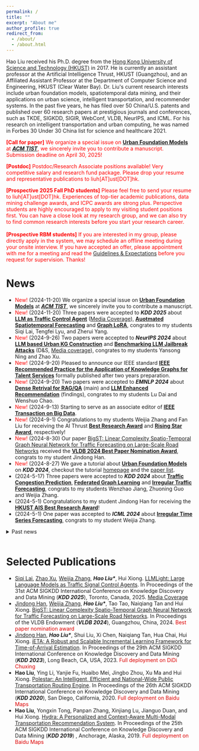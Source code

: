 ```yaml
---
permalink: /
title: ""
excerpt: "About me"
author_profile: true
redirect_from: 
  - /about/
  - /about.html
---
```

Hao Liu received his Ph.D. degree from the [Hong Kong University of Science and Technology (HKUST)](https://www.ust.hk) in 2017.  He is currently an assistant professor at the Artificial Intelligence Thrust, HKUST (Guangzhou), and an Affiliated Assistant Professor at the Department of Computer Science and Engineering, HKUST (Clear Water Bay).
Dr. Liu's current research interests include urban foundation models, spatiotemporal data mining, and their applications on urban science, intelligent transportation, and recommender systems. 
In the past five years, he has filed over 50 China/U.S. patents and published over 60 research papers at prestigious journals and conferences, such as TKDE, SIGKDD, SIGIR, WebConf, VLDB, NeurIPS, and ICML. For his research on intelligent transportation and urban computing, he was named in Forbes 30 Under 30 China list for science and healthcare 2021.

<!-- After spending several years in industrial research, Hao back to [Hong Kong University of Science and Technology (HKUST)](https://www.ust.hk), where he started his research career.
Previously, Hao was a Research Scientist at Business Intelligence Lab, [Baidu Research](http://research.baidu.com/) and a Postdoctoral Fellow at the HKUST.
Hao received his Ph.D. degree from HKUST in 2017. 
He also received a Bachelor degree from [South China University of Technology](https://www.scut.edu.cn/) in 2012. 
His general research interests are in data mining, machine learning, and big data management, with a special focus on mobile analytics and urban computing.

<span style="color:red"> **[2024 Spring and Fall]** Multiple Ph.D. positions available! 
Please feel free to send your resume to liuh\[AT\]ust\[DOT\]hk. Experiences of top-tier academic publications, data mining challenge awards, and ICPC awards are strong plus. Perspective students are also highly encouraged to apply to my visiting student positions first. You can have a close look at my research group, and we can also try to find common research interests before you start your Ph.D. career. 
<span id="main"> </span>
-->

<span style="color:red"> **[Call for paper]** We organize a special issue on **[Urban Foundation Models](http://RaymondHLIU.github.io/files/ACM-CFP-TIST-Urban-Foundation-Models.pdf)** at ***[ACM TIST](https://dl.acm.org/journal/tist)***, we sincerely invite you to contribute a manuscript. Submission deadline on April 30, 2025! </span>

<span style="color:red"> **[Postdoc]** Postdoc/Research Associate positions available! Very competitive salary and research fund package. Please drop your resume and representative publications to liuh\[AT\]ust\[DOT\]hk. </span>

<span style="color:red"> **[Prospective 2025 Fall PhD students]** Please feel free to send your resume to liuh\[AT\]ust\[DOT\]hk. Experiences of top-tier academic publications, data mining challenge awards, and ICPC awards are strong plus. Perspective students are highly encouraged to apply to my visiting student positions first. You can have a close look at my research group, and we can also try to find common research interests before you start your research career. </span><br><br>
<span style="color:red"> **[Prospective RBM students]** If you are interested in my group, please directly apply in the system, we may schedule an offline meeting during your onsite interview. If you have accepted an offer, please appointment with me for a meeting and read the [Guidelines & Expectations](http://RaymondHLIU.github.io/files/MPhil_Guideline.pdf) before you request for supervision. Thanks! 
<span id="main"> </span>

News
======
* <span style="color:red">New!</span> (2024-11-20) We organize a special issue on **[Urban Foundation Models](http://RaymondHLIU.github.io/files/ACM-CFP-TIST-Urban-Foundation-Models.pdf)** at ***[ACM TIST](https://dl.acm.org/journal/tist)***, we sincerely invite you to contribute a manuscript.
* <span style="color:red">New!</span> (2024-11-20) Three papers were accepted to ***KDD 2025*** about **[LLM as Traffic Control Agent](https://arxiv.org/abs/2312.16044)** ([Media Coverage](https://www.qbitai.com/2024/03/128386.html)), **[Auotmated Spatiotemporal Forecasting](https://arxiv.org/abs/2409.16586)** and **[Graph LoRA](https://arxiv.org/abs/2409.16670)**, congrates to my students Siqi Lai, Tengfei Lyu, and Zherui Yang.
* <span style="color:red">New!</span> (2024-9-26) Two papers were accepted to ***NeurIPS 2024*** about **[LLM based Urban KG Construction](https://github.com/usail-hkust/UrbanKGent)** and **[Benchmarking LLM Jailbreak Attacks](https://github.com/usail-hkust/Bag_of_Tricks_for_LLM_Jailbreaking)** (D&S, [Media coverage](https://www.qbitai.com/2024/10/213933.html)), congrates to my students Yansong Ning and Zhao Xu.
* <span style="color:red">New!</span> (2024-9-20) Pleased to announce our IEEE standard **[IEEE Recommended Practice for the Application of Knowledge Graphs for Talent Services](https://standards.ieee.org/ieee/3154/10842/)** formally published after two years preparation.
* <span style="color:red">New!</span> (2024-9-20) Two papers were accepted to ***EMNLP 2024*** about **[Dense Retrival for RAG/QA](https://arxiv.org/abs/2410.15801)** (main) and **[LLM Enhanced Recommendation](https://arxiv.org/abs/2403.19181)** (findings), congrates to my students Lu Dai and Wenshuo Chao.
* <span style="color:red">New!</span> (2024-9-13) Starting to serve as an associate editor of **[IEEE Transaction on Big Data](https://ieeexplore.ieee.org/xpl/RecentIssue.jsp?punumber=6687317)**.
* <span style="color:red">New!</span> (2024-9-1) Congratulations to my students Weijia Zhang and Fan Liu for receiving the AI Thrust **[Best Research Award]((https://www.hkust-gz.edu.cn/academics/hubs-and-thrust-areas/information-hub/artificial-intelligence/))** and **[Rising Star Award](https://www.hkust-gz.edu.cn/academics/hubs-and-thrust-areas/information-hub/artificial-intelligence/)**, respectively!
* <span style="color:red">New!</span> (2024-8-30) Our paper [BigST: Linear Complexity Spatio-Temporal Graph Neural Network for Traffic Forecasting on Large-Scale Road Networks](https://dl.acm.org/doi/abs/10.14778/3641204.3641217) received the **[VLDB 2024 Best Paper Nomination Award](https://vldb.org/2024/)**, congrats to my student Jindong Han. 
* <span style="color:red">New!</span> (2024-8-27) We gave a tutorial about **[Urban Foundation Models](https://dl.acm.org/doi/10.1145/3637528.3671453)** on ***KDD 2024***, checkout the tutorial [homepage](https://usail-hkust.github.io/Urban_Foundation_Model_Tutorial/) and the [paper list](https://github.com/usail-hkust/Awesome-Urban-Foundation-Models).
* (2024-5-17) Three papers were accepted to ***KDD 2024*** about **[Traffic Congestion Prediction](https://arxiv.org/abs/2406.12923)**, **[Federated Graph Learning](https://arxiv.org/abs/2406.10616)** and **[Irregular Traffic Forecasting](https://arxiv.org/abs/2308.16818)**, congrats to my students Wenzhao Jiang, Zhuoning Guo and Weijia Zhang.
* (2024-5-1) Congratulations to my student Jindong Han for receiving the **[HKUST AIS Best Research Award](https://ais.hkust.edu.hk/)**!
* (2024-5-1) One paper was accepted to ***ICML 2024*** about **[Irregular Time Series Forecasting](https://proceedings.mlr.press/v235/zhang24bw.html)**, congrats to my student Weijia Zhang.
<details>
<summary>Past news</summary>
<ul>
<li> (2023-12-20) One paper was accepted to <b>VLDB 2024</b> about <b>large-scale traffic forecasting</b>, congrats to my student Jindong Han. </li>  
<li> (2023-12-20) two papers were accepted to <b>AAAI 2024</b> about <b>skill demand-supply prediction</b> and <b>hierarchical multi-label classification</b> congrats to my student Wenshuo Chao and Dr. Zixuan Yuan.  </li>
<li> (2023-9-22) One paper was accepted to <b>NeurIPS</b> Datasets and Benchmarks track about <b>Urban Knowledge Graph</b> congrats to my student Yansong Ning. Checkout the opensourced <b>UrbanKG construction tool and UrbanKGs for NYC and Chicago</b>(https://github.com/usail-hkust/UUKG) to boost your own research. </li>  
<li> (2023-5-17) Four papers were accepted to <b>KDD</b> about <b>adversarial spatiotemporal training</b>, <b>ETA prediction</b>, and <b>personalized vehicle energy consumption estimation</b> congrats to my students Fan Liu, Jindong Han, and Siqi Lai. </li> 
<li> (2023-1-30) One paper was accepted to <b>TKDE</b> about <b>joint air quality and weather prediction</b>, congrats to my student Jindong Han. </li> 
<li> (2022-9-16) One paper was accepted to <b>NeurIPS 2022</b> about <b>adversarial attack against graph based traffic forecasting models</b>, congrats to my student Fan Liu. </li> 
<li> (2022-9-1) One paper was accepted to <b>ICDM 2022</b> about <b>knowledge enhanced imitative trajectory generation</b>, congrats to my student Qingyan Zhu who graduated in August, a perfect end of research study. </li> 
<li> (2022-5-19) Three papers were accepted to <b>SIGKDD 2022</b> about <b>GPU-accelerated deep learning system</b>, <b>multi-agent charging pricing</b>, and <b>talent demand-supply prediction</b>, congrats to my students Weijia Zhang and Zhuoning Guo. </li> 
<li> (2022-5-18) One paper on <b>Reinforced charging station recommendation</b> was accepted to <b>TKDE</b>. </li> 
<li> (2022-5-1) One paper on <b>multi-modal transportation routing</b> was accepted to <b>VLDBJ</b>. </li> 
<li> (2022-2-21) One paper on <b>national-wide public transportation routing</b> was accepted to <b>TKDE</b>. </li> 
<li> (2022-1-29) Two papers on <b>semi-supervised air quality forecasting</b> and <b>graph-grounded conversational recommendation</b> were accepted to <b>TKDE</b>. </li> 
<li> (2022-1-29) One paper on <b>data science competition analysis</b> was accepted to <b>TKDD</b>. </li> 
<li> (2021-12-02) One paper was accepted to <b>AAAI 2022</b> about <b>long path knowledge reasoning</b>. </li> 
<li> (2021-09-28) One paper was accepted to <b>NeurIPS 2021</b> about <b>bi-level optimization</b>. </li> 
<li> (2021-09-16) I was named in <b>Forbes 30 Under 30 China 2021</b> list. </li> 
<li> (2021-05-18) Four papers were accepted to <b>SIGKDD 2021</b> about <b>web-scale machine learning system</b>, <b>real estate appraisal</b>, <b>talent demand forecasting</b>, and <b>domain-oriented BERT</b>. </li> 
<li> (2021-01-16) Two papers were accepted to <b>WebConf 2021</b> about <b>intelligent charging station recommendation</b> and <b>online query-POI matching</b>. </li> 
<!-- * (2020-12-02) Four papers were accepted to ***AAAI 2021*** about **transportation demand prediction**, **atmospheric prediction**, **corporate porfiling**, and **POI recommendation**. -->
<!-- * (2020-10-21) Our paper [Semi-Supervised City-Wide Parking Availability Prediction via Hierarchical Recurrent Graph Neural Network](https://ieeexplore.ieee.org/document/9241427)  was accepted to ***TKDE***. -->
<!-- * (2020-10-16) Our paper [Multi-Modal Transportation Recommendation with Unified Route Representation Learning](https://raymondhliu.github.io/) was accepted to ***VLDB 2021*** Scalable Data Science track. -->
<!-- * (2020-05-16) Our paper [Polestar: An Intelligent, Efficient and National-Wide Public Transportation Routing Engine](http://RaymondHLIU.github.io/files/KDD20-polestar.pdf) was accepted to ***KDD 2020*** ADS track as oral (oral accpetence rate 5.8%). -->
<!-- * (2020-05-16) Our paper [Competitive Analysis for Points of Interest](http://RaymondHLIU.github.io/files/KDD20-competitive.pdf) was accepted to ***KDD 2020*** research track. -->
<!-- * (2020-04-23) Our paper [Spatio-Temporal Dual Graph Attention Network for Query-POI Matching](http://RaymondHLIU.github.io/files/SIGIR20-matching.pdf) was accepted to ***SIGIR 2020***. -->
<!-- * (2020-04-23) Our paper [Spatial Object Recommendation with Hints: When Spatial Granularity Matters](http://RaymondHLIU.github.io/files/SIGIR20-poirec.pdf) was accepted to ***SIGIR 2020***. -->
<!-- * (2020-04-21) Our paper [Why We Go Where We Go: Profiling User Decisions on Choosing POIs](https://www.ijcai.org/Proceedings/2020/0478.pdf) was accepted to ***IJCAI 2020***. -->
<!-- * (2020-03-31) Our paper [Incorporating Multi-Source Urban Data for Personalized and Context-Aware Multi-Modal Transportation Recommendation](https://ieeexplore.ieee.org/document/9063461) was accepted to ***TKDE***.  -->

<li>  (2020-03-16) Our Cross-City Multi-Modal Recommendation service get online! This service covers over 330 cities in mainland China. </li>
<li>  (2019-08-02) We organized "The KDD Cup 2019 Regular ML Track", Context-Aware Multi-Modal Transportation Recommendation. We attracted over 1700 teams participates. </li>
<li>  (2018-9-01) Our Multi-Modal Transportation Recommendation service get online! Download Baidu Maps and try Zhixing! </li>
</ul>
</details><br>



Selected Publications
======
* <ins>Siqi Lai</ins>, <ins>Zhao Xu</ins>, <ins>Weijia Zhang</ins>, ***Hao Liu\****, Hui Xiong. [LLMLight: Large Language Models as Traffic Signal Control Agents](https://arxiv.org/abs/2312.16044). In Proceedings of the 31st ACM SIGKDD International Conference on Knowledge Discovery and Data Mining  (***KDD 2025***), Toronto, Canada, 2025. [Media Coverage](https://www.qbitai.com/2024/03/128386.html)
* <ins>Jindong Han</ins>, <ins>Weijia Zhang</ins>, ***Hao Liu\****, Tao Tao, Naiqiang Tan and Hui Xiong. [BigST: Linear Complexity Spatio-Temporal Graph Neural Network for Traffic Forecasting on Large-Scale Road Networks](https://dl.acm.org/doi/abs/10.14778/3641204.3641217). In Proceedings of the VLDB Endowment (***VLDB 2024***), Guangzhou, China, 2024. <font color="#dd0000"> Best paper nomination award </font>
* <ins>Jindong Han</ins>, ***Hao Liu\****, Shui Liu, Xi Chen, Naiqiang Tan, Hua Chai, Hui Xiong. [iETA: A Robust and Scalable Incremental Learning Framework for Time-of-Arrival Estimation](https://dl.acm.org/doi/10.1145/3580305.3599842). In Proceedings of the 29th ACM SIGKDD International Conference on Knowledge Discovery and Data Mining (***KDD 2023***), Long Beach, CA, USA, 2023. <font color="#dd0000"> Full deployment on DiDi Chuxing </font>
* **Hao Liu**, Ying Li, Yanjie Fu, Huaibo Mei, Jingbo Zhou, Xu Ma and Hui Xiong. [Polestar: An Intelligent, Efficient and National-Wide Public Transportation Routing Engine](http://RaymondHLIU.github.io/files/KDD20-polestar.pdf). In Proceedings of the 26th ACM SIGKDD International Conference on Knowledge Discovery and Data Mining (***KDD 2020***), San Diego, California, 2020. <font color="#dd0000"> Full deployment on Baidu Maps</font>
* **Hao Liu**, Yongxin Tong, Panpan Zhang, Xinjiang Lu, Jianguo Duan, and Hui Xiong. [Hydra: A Personalized and Context-Aware Multi-Modal Transportation Recommendation System](http://RaymondHLIU.github.io/files/KDD19-Hydra.pdf). In Proceedings of the 25th ACM SIGKDD International Conference on Knowledge Discovery and Data Mining (***KDD 2019***) , Anchorage, Alaska, 2019. <font color="#dd0000"> Full deployment on Baidu Maps</font>

<!-- * **Hao Liu**, Qian Gao, Jiang Li, Xiaochao Liao, Hao Xiong, Guangxing Chen, Wenlin Wang,
Guobao Yang, Zhiwei Zha, Daxiang Dong, Dejing Dou, Haoyi Xiong. [JiZhi: A Fast and Cost-Effective Model-As-A-Service System for
Web-Scale Online Inference at Baidu](https://raymondhliu.github.io/). In Proceedings of the 27th ACM SIGKDD International Conference on Knowledge Discovery and Data Mining  (***KDD 2021***), Virtual Conference, 2021.-->
<!-- * **Hao Liu**, Jindong Han, Yanjie Fu, Jingbo Zhou, Xinjiang Lu, Hui Xiong. [Multi-Modal Transportation Recommendation with Unified Route Representation Learning](https://raymondhliu.github.io/). In Proceedings of the VLDB Endowment (***VLDB 2021***), Copenhagen, Denmark, 2021.-->

<!-- * Zixuan Yuan, **Hao Liu\***, Yanchi Liu, Denghui Zhang, Fei Yi, Nengjun Zhu and Hui Xiong. [Spatio-Temporal Dual Graph Attention Network for Query-POI Matching](http://RaymondHLIU.github.io/files/SIGIR20-matching.pdf). In Proceedings of the 43rd International ACM SIGIR Conference on Research and Development in Information Retrieval (***SIGIR 2020***), Xi'an, China, 2020. -->
<!-- * Weijia Zhang, **Hao Liu\***, Yanchi Liu, Jingbo Zhou, and Hui Xiong. [Semi-Supervised Hierarchical Recurrent Graph Neural Network for City-Wide Parking Availability Prediction](http://RaymondHLIU.github.io/files/AAAI20-parking.pdf). In Proceedings of the Thirty-Fourth AAAI Conference on Artificial Intelligence (***AAAI 2020***), New York City, USA, 2020. -->

<!-- ** **Hao Liu**, Ting Li, Renjun Hu, Yanjie Fu, Jingjing Gu, and Hui Xiong. [Joint Representation Learning for Multi-Modal Transportation Recommendation](http://RaymondHLIU.github.io/files/AAAI19-trans2vec.pdf).
In Proceedings of the Thirty-Third AAAI Conference on Artificial Intelligence (***AAAI 2019***) , Honolulu, Hawaii, USA, 2019.-->

